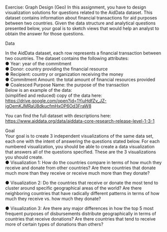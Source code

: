 Exercise: Graph Design (Geo)
In this assignment, you have to design visualization solutions for questions related to the AidData dataset. This dataset contains information about financial transactions for aid purposes between two countries. Given the data structure and analytical questions presented below, your goal is to sketch views that would help an analyst to obtain the answer for those questions.<br>

Data

In the AidData dataset, each row represents a financial transaction between two countries. The dataset contains the following attributes:<br>
●	Year: year of the commitment<br>
●	Donor: country providing the financial resource<br>
●	Recipient: country or organization receiving the money<br>
●	Commitment Amount: the total amount of financial resources provided<br>
●	Coalesced Purpose Name: the purpose of the transaction<br>
Below is an example of the data:<br>
(simplified and reduced) copy of the data here:<br>
https://drive.google.com/open?id=1YiuHdfZv_JZ-igOemKJMRaU8dkucfmHxOP6Od3FraW8

You can find the full dataset with descriptions here: <br>
https://www.aiddata.org/data/aiddata-core-research-release-level-1-3-1

Goal<br>
Your goal is to create 3 independent visualizations of the same data set, each one with the intent of answering the questions stated below. For each numbered visualization, you should be able to create a data visualization that answers all of the questions specified.
These are the 3 visualizations you should create.<br>
●	Visualization 1: How do the countries compare in terms of how much they receive and donate from other countries? Are there countries that donate much more than they receive or receive much more than they donate?<br>

●	Visualization 2: Do the countries that receive or donate the most tend to cluster around specific geographical areas of the world? Are there neighboring countries that have radically different patterns in terms of how much they receive vs. how much they donate?<br>

●	Visualization 3: Are there any major differences in how the top 5 most frequent purposes of disbursements distribute geographically in terms of  countries that receive donations? Are there countries that tend to receive more of certain types of donations than others? <br>
</body>
